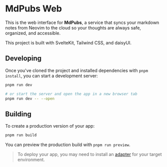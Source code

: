 # MdPubs Web

This is the web interface for **MdPubs**, a service that syncs your markdown notes from Neovim to the cloud so your thoughts are always safe, organized, and accessible.

This project is built with SvelteKit, Tailwind CSS, and daisyUI.

## Developing

Once you've cloned the project and installed dependencies with `pnpm install`, you can start a development server:

```bash
pnpm run dev

# or start the server and open the app in a new browser tab
pnpm run dev -- --open
```

## Building

To create a production version of your app:

```bash
pnpm run build
```

You can preview the production build with `pnpm run preview`.

> To deploy your app, you may need to install an [adapter](https://kit.svelte.dev/docs/adapters) for your target environment.
